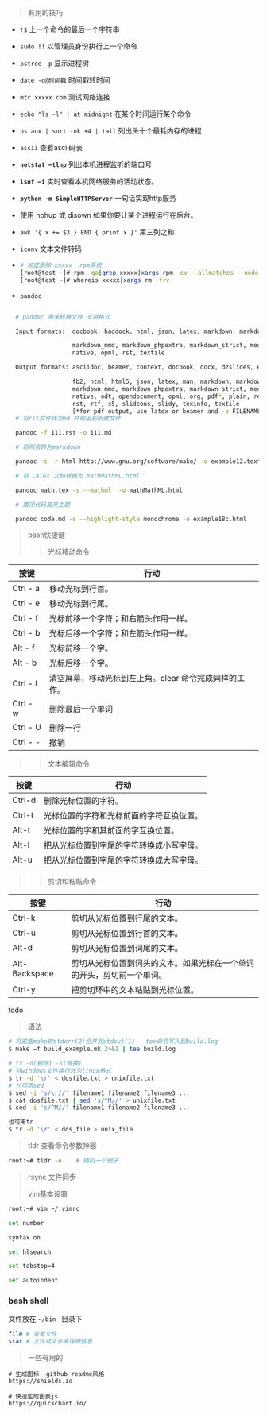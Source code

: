 > 有用的技巧

- `!$`  上一个命令的最后一个字符串

- `sudo !!` 以管理员身份执行上一个命令

- `pstree -p` 显示进程树

- `date -d@时间戳` 时间戳转时间

- `mtr xxxxx.com` 测试网络连接

- `echo "ls -l" | at midnight`  在某个时间运行某个命令

- `ps aux | sort -nk +4 | tail`  列出头十个最耗内存的进程

- `ascii` 查看ascii码表

- **`netstat –tlnp`** 列出本机进程监听的端口号

- **`lsof –i`** 实时查看本机网络服务的活动状态。

- **`python -m SimpleHTTPServer`** 一句话实现http服务

- 使用 nohup 或  disown 如果你要让某个进程运行在后台。

- `awk '{ x += $3 } END { print x }'` 第三列之和 

- `iconv` 文本文件转码

- ```bash
  # 彻底删除 xxxxx  rpm系统
  [root@test ~]# rpm -qa|grep xxxxx|xargs rpm -ev --allmatches --nodeps
  [root@test ~]# whereis xxxxx|xargs rm -frv
  ```

- `pandoc`

```bash

  # pandoc 用来转换文件 支持格式

  Input formats:  docbook, haddock, html, json, latex, markdown, markdown_github,

                  markdown_mmd, markdown_phpextra, markdown_strict, mediawiki,
                  native, opml, rst, textile

  Output formats: asciidoc, beamer, context, docbook, docx, dzslides, epub, epub3,

                  fb2, html, html5, json, latex, man, markdown, markdown_github,
                  markdown_mmd, markdown_phpextra, markdown_strict, mediawiki,
                  native, odt, opendocument, opml, org, pdf*, plain, revealjs,
                  rst, rtf, s5, slideous, slidy, texinfo, textile
                  [*for pdf output, use latex or beamer and -o FILENAME.pdf]
  # 将rst文件转为md 并输出到新建文件

  pandoc -f 111.rst -o 111.md   

  # 将网页转为markdown

  pandoc -s -r html http://www.gnu.org/software/make/ -o example12.text

  # 将 LaTeX 文档转换为 mathMathML.html：

  pandoc math.tex -s --mathml  -o mathMathML.html

  # 置顶代码高亮主题

  pandoc code.md -s --highlight-style monochrome -o example18c.html
```

> bash快捷键
> 
> > 光标移动命令

| 按键       | 行动                             |
| -------- | ------------------------------ |
| Ctrl - a | 移动光标到行首。                       |
| Ctrl - e | 移动光标到行尾。                       |
| Ctrl - f | 光标前移一个字符；和右箭头作用一样。             |
| Ctrl - b | 光标后移一个字符；和左箭头作用一样。             |
| Alt - f  | 光标前移一个字。                       |
| Alt - b  | 光标后移一个字。                       |
| Ctrl - l | 清空屏幕，移动光标到左上角。clear 命令完成同样的工作。 |
| Ctrl - w | 删除最后一个单词                       |
| Ctrl - U | 删除一行                           |
| Ctrl - - | 撤销                             |

> > 文本编辑命令

| 按键     | 行动                   |
| ------ | -------------------- |
| Ctrl-d | 删除光标位置的字符。           |
| Ctrl-t | 光标位置的字符和光标前面的字符互换位置。 |
| Alt-t  | 光标位置的字和其前面的字互换位置。    |
| Alt-l  | 把从光标位置到字尾的字符转换成小写字母。 |
| Alt-u  | 把从光标位置到字尾的字符转换成大写字母。 |

> > 剪切和粘贴命令

| 按键            | 行动                                  |
| ------------- | ----------------------------------- |
| Ctrl-k        | 剪切从光标位置到行尾的文本。                      |
| Ctrl-u        | 剪切从光标位置到行首的文本。                      |
| Alt-d         | 剪切从光标位置到词尾的文本。                      |
| Alt-Backspace | 剪切从光标位置到词头的文本。如果光标在一个单词的开头，剪切前一个单词。 |
| Ctrl-y        | 把剪切环中的文本粘贴到光标位置。                    |

todo

> 语法

```bash
# 将前面make的stderr(2)合并到stdout(1)   tee命令写入到build.log
$ make –f build_example.mk 2>&1 | tee build.log

# tr -d(删除) -s(替换)
# 将windows文件换行转为linux格式
$ tr -d '\r' < dosfile.txt > unixfile.txt
# 也可用sed
$ sed -i 's/\r//' filename1 filename2 filename3 ...
$ cat dosfile.txt | sed 's/^M//' > unixfile.txt
$ sed -i 's/^M//' filename1 filename2 filename3 ...

也可用tr
$ tr -d '\r' < dos_file > unix_file
```

> tldr   查看命令参数神器

```bash
root:~# tldr -e    # 随机一个例子
```

> rsync  文件同步
> 
> vim基本设置

```bash
root:~# vim ~/.vimrc

set number

syntax on

set hlsearch

set tabstop=4

set autoindent
```

### bash shell

文件放在 `~/bin ` 目录下

```bash
file # 查看文件
stat # 文件或文件夹详细信息
```

> 一些有用的

```
# 生成图标  github readme风格
https://shields.io

# 快速生成图表js
https://quickchart.io/
```
